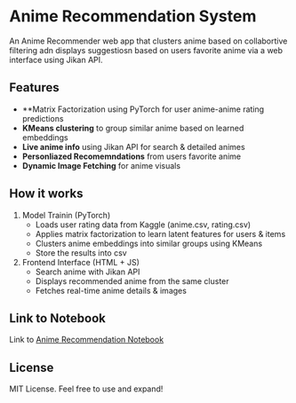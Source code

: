 # Anime Recommendation System

An Anime Recommender web app that clusters anime based on collabortive filtering adn displays suggestiosn based on users favorite anime via a web
interface using Jikan API.

## Features

- **Matrix Factorization using PyTorch for user anime-anime rating predictions
- **KMeans clustering** to group similar anime based on learned embeddings
- **Live anime info** using Jikan API for search & detailed animes
- **Personliazed Recomemndations** from users favorite anime
- **Dynamic Image Fetching** for anime visuals

## How it works

1. Model Trainin (PyTorch)
    - Loads user rating data from Kaggle (anime.csv, rating.csv)
    - Applies matrix factorization to learn latent features for users & items
    - Clusters anime embeddings into similar groups using KMeans
    - Store the results into csv
3. Frontend Interface (HTML + JS)
    - Search anime with Jikan API
    - Displays recommended anime from the same cluster
    - Fetches real-time anime details & images
## Link to Notebook
Link to [Anime Recommendation Notebook](https://colab.research.google.com/drive/1WqTzwzjoz6W6m4I7ACbczVubPvDWqxnQ?usp=sharing)

## License

MIT License. Feel free to use and expand!

